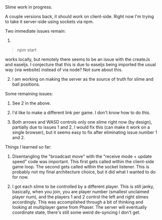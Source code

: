 Slime work in progress.

A couple versions back, it should work on client-side. Right now I'm
trying to take it server-side using sockets via npm.

Two immediate issues remain:

1. 

> npm start

works locally, but remotely there seems to be an issue with the createJs
and easeljs. I conjecture that this is due to easeljs being imported the
usual way (via website) instead of via node? Not sure about this.

2.  I am working on making the server as the source of truth for slime
    and ball positions.



Some remaining issues:
1. See 2 in the above.

2. I'd like to make a different link per game. I don't know how to do
   this.

3. Both arrows and WASD controls only one slime right now (by design), partially due to issues 1
   and 2. I would fix this (can make it work on a single browser), but it
   seems easy to fix after eliminating issue number 1 and 2.

Things I learned so far:

1. Disentangling the "broadcast move" with the "receive mode + update
   speed" code was important. This first gets called within the
   client-side game loop. The second gets called within the socket
   listener. This is probably not my final architecture choice, but it
   did what I wanted to do for now.

2. I got each slime to be controlled by a different player. This is
   still janky, basically, when you join, you are player number
   (smallest unclaimed player num), and the players 1 and 2 control the
   left and right slimes accordingly. This was accompilshed through a
   bit of thinking and looking at multiplayer game from Phaser. The
   server will eventually coordinate state, there's still some weird
   de-syncing I don't get.
